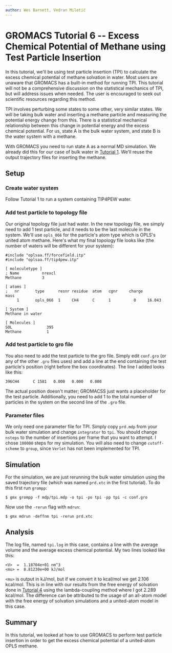 ```yaml
---
author: Wes Barnett, Vedran Miletić
---
```


# GROMACS Tutorial 6 -- Excess Chemical Potential of Methane using Test Particle Insertion

In this tutorial, we'll be using test particle insertion (TPI) to calculate the excess
chemical potential of methane solvation in water. Most users are unaware that
GROMACS has a built-in method for running TPI. This tutorial will not be a
comprehensive discussion on the statistical mechanics of TPI, but will address
issues when needed. The user is encouraged to seek out scientific resources
regarding this method.

TPI involves perturbing some states to some other, very similar states. We will be
taking bulk water and inserting a methane particle and measuring the
potential energy change from this. There is a statistical mechanical
relationship between this change in potential energy and the excess chemical
potential. For us, state A is the bulk water system, and state B is the water
system with a methane.

With GROMACS you need to run state A as a normal MD simulation. We already did
this for our case of bulk water in [Tutorial 1](../1-tip4pew-water/index.md). We'll reuse the output trajectory
files for inserting the methane.

## Setup

### Create water system

Follow Tutorial 1 to run a system containing TIP4PEW water.

### Add test particle to topology file

Our original topology file just had water. In the new topology file, we simply
need to add 1 test particle, and it needs to be the last molecule in the system.
We'll use `opls_066` for the particle's atom type which is OPLS's united atom
methane. Here's what my final topology file looks like (the number of waters
will be different for your system):

```
#include "oplsaa.ff/forcefield.itp"
#include "oplsaa.ff/tip4pew.itp"

[ moleculetype ]
; Name          nrexcl
Methane         3

[ atoms ]
;   nr       type      resnr residue  atom   cgnr     charge       mass
     1       opls_066  1     CH4      C      1          0     16.043

[ System ]
Methane in water

[ Molecules ] 
SOL               395
Methane           1
```

### Add test particle to gro file

You also need to add the test particle to the gro file. Simply edit `conf.gro`
(or any of the other `.gro` files uses) and add a line at the end containing the
test particle's position (right before the box coordinates). The line I added
looks like this:

```
396CH4      C 1581   0.000   0.000   0.000
```

The actual position doesn't matter; GROMACSS just wants a placeholder for the
test particle. Additionally, you need to add 1 to the total number of particles
in the system on the second line of the `.gro` file.

### Parameter files

We only need one parameter file for TPI. Simply copy `prd.mdp` from your bulk
water simulation and change `integrator` to `tpi`. You should change `nsteps` to
the number of insertions per frame that you want to attempt. I chose `100000`
steps for my simulation. You will also need
to change `cutoff-scheme` to `group`, since `Verlet` has not been implemented for
TPI.

## Simulation

For the simulation, we are just rerunning the bulk water simulation using the
saved trajectory file (which was named `prd.xtc` in the first tutorial). To do
this first run `grompp`:

``` shell
$ gmx grompp -f mdp/tpi.mdp -o tpi -po tpi -pp tpi -c conf.gro
```

Now use the `-rerun` flag with `mdrun`:

``` shell
$ gmx mdrun -deffnm tpi -rerun prd.xtc
```

## Analysis

The log file, named `tpi.log` in this case, contains a line with the
average volume and the average excess chemical potential. My two lines looked
like this:

```
<V>  =  1.18704e+01 nm^3
<mu> =  8.81230e+00 kJ/mol
```

`<mu>` is output in kJ/mol, but if we convert it to kcal/mol we get 2.106
kcal/mol. This is in line with our results from the free energy of solvation
done in [Tutorial 4](../4-methane-fe/index.md)
using the lambda-coupling method where I got 2.289 kcal/mol. The difference can
be attributed to the usage of an all-atom model with the free energy of
solvation simulations and a united-atom model in this case.

## Summary

In this tutorial, we looked at how to use GROMACS to perform test particle
insertion in order to get the excess chemical potential of a united-atom OPLS
methane.
